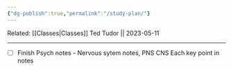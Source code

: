 ```yaml
---
{"dg-publish":true,"permalink":"/study-plan/"}
---
```


Related:
[[Classes\|Classes]]
Ted Tudor || 2023-05-11
***
- [ ] Finish Psych notes - 
      Nervous sytem notes, PNS CNS 
      Each key point in notes 


